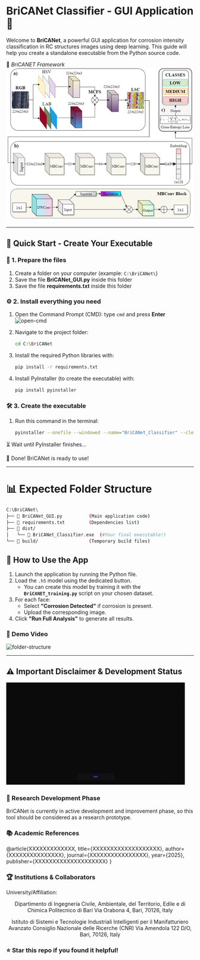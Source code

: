 # BriCANet Classifier - GUI Application 🧠

Welcome to **BriCANet**, a powerful GUI application for corrosion intensity classification in RC structures images using deep learning. 
This guide will help you create a standalone executable from the Python source code.

📸 *BriCANET Framework*  
![folder-structure](images/BriCANET_framework.png)  

---

## 🚀 Quick Start - Create Your Executable

### 📂 1. Prepare the files

1. Create a folder on your computer (example: `C:\BriCANet\`)  
2. Save the file **BriCANet_GUI.py** inside this folder  
3. Save the file **requirements.txt** inside this folder  


### ⚙️ 2. Install everything you need

1. Open the Command Prompt (CMD): type `cmd` and press **Enter**  
   ![open-cmd](images/open-cmd.gif)  

2. Navigate to the project folder:
   ```bash
   cd C:\BriCANet
   ```

3. Install the required Python libraries with: 
   ```bash
   pip install -r requirements.txt
   ```

4. Install PyInstaller (to create the executable) with:
   ```bash
   pip install pyinstaller
   ```


### 🛠️ 3. Create the executable 

1. Run this command in the terminal:
   ```bash
   pyinstaller --onefile --windowed --name="BriCANet_Classifier" --clean --noconsole --hidden-import=tensorflow --hidden-import=pil BriCANet_GUI.py
   ```

⏳ Wait until PyInstaller finishes…

🎉 Done! BriCANet is ready to use!

---

# 📊 Expected Folder Structure
   ```bash
C:\BriCANet\
├── 📄 BriCANet_GUI.py          (Main application code)
├── 📄 requirements.txt         (Dependencies list)
├── 📁 dist/
│   └── 🎯 BriCANet_Classifier.exe  (#Your final executable!)
└── 📁 build/                   (Temporary build files)
```

## 🚀 How to Use the App

1. Launch the application by running the Python file.  
2. Load the `.h5` model using the dedicated button.  
   - You can create this model by training it with the **`BriCANET_training.py`** script on your chosen dataset.  
3. For each face:  
   - Select **"Corrosion Detected"** if corrosion is present.  
   - Upload the corresponding image.  
4. Click **"Run Full Analysis"** to generate all results.

### 🎥 Demo Video

![folder-structure](images/Tutorial.gif)

---


## ⚠️ Important Disclaimer & Development Status
![folder-structure](images/Disclaimer.gif)

### 🔬 Research Development Phase
BriCANet is currently in active development and improvement phase, so this tool should be considered as a research prototype.

### 📚 Academic References
@article{XXXXXXXXXXXXX,
  title={XXXXXXXXXXXXXXXXXXX},
  author={XXXXXXXXXXXXXXX},
  journal={XXXXXXXXXXXXXXXX},
  year={2025},
  publisher={XXXXXXXXXXXXXXXXXXXX}
}

### 🏆 Institutions & Collaborators
University/Affiliation: 

<div align="center">
Dipartimento di Ingegneria Civile, Ambientale, del Territorio, Edile e di Chimica
Politecnico di Bari
Via Orabona 4, Bari, 70126, Italy

Istituto di Sistemi e Tecnologie Industriali Intelligenti per il Manifatturiero Avanzato
Consiglio Nazionale delle Ricerche (CNR)
Via Amendola 122 D/O, Bari, 70126, Italy

</div>

### ⭐ Star this repo if you found it helpful!
